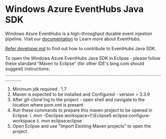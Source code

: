 Windows Azure EventHubs Java SDK
=============================================

Windows Azure EventHubs is a high-throughput durable event injestion pipeline. Visit our [documentation](https://azure.microsoft.com/en-us/services/event-hubs/) to Learn more about EventHubs.

[Refer developer.md](developer.md) to find out how to contribute to EventHubs Java SDK.


To open the Windows Azure EventHubs Java SDK in Eclipse - please follow these standard "Maven to Eclipse" (for other IDE's bing.com should suggest) instructions:
.........................................................................................................................................
1. Minimum jdk required : 1.7
2. Maven is expected to be installed and Configured - version > 3.3.9
3. After git-clone'ing to the project - open shell and navigate to the location where pom.xml is present
4. Run these commands to prepare this maven project to be opened in Eclipse:
	i.  mvn -Declipse.workspace=f:\Eclipse5 eclipse:configure-workspace
	ii. mvn eclipse:eclipse
5. Open Eclipse and use "Import Existing Maven projects" to open the project.
